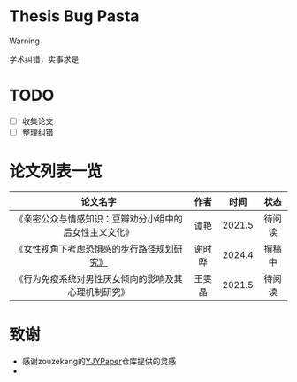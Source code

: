 # Thesis Bug Pasta
> [!WARNING]
> 学术纠错，实事求是

# TODO 
- [ ] 收集论文
- [ ] 整理纠错

# 论文列表一览

|论文名字|作者|时间| 状态|
| :-----: | :-----: | :----: |:----:|
|《亲密公众与情感知识：豆瓣劝分小组中的后女性主义文化》|谭艳|2021.5| 待阅读 |
|[《女性视角下考虑恐惧感的步行路径规划研究》](route_plan.md)|谢时晔|2024.4| 撰稿中 |
|《行为免疫系统对男性厌女倾向的影响及其心理机制研究》|王雯晶|2021.5| 待阅读|

# 致谢
- 感谢zouzekang的[YJYPaper](https://github.com/zouzhekang/YJYpaper)仓库提供的灵感
- 
